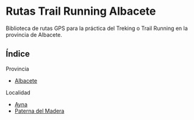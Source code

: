 # Rutas Trail Running Albacete
Biblioteca de rutas GPS para la práctica del Treking o Trail Running en la provincia de Albacete.

## Índice

Provincia
- [Albacete](https://github.com/franm3e/Rutas-Trail-Running/tree/main/Albacete)

Localidad
- [Ayna](https://github.com/franm3e/Rutas-Trail-Running/tree/main/Albacete/Ayna)
- [Paterna del Madera](https://github.com/franm3e/Rutas-Trail-Running/tree/main/Albacete/Paterna%20del%20Madera)
